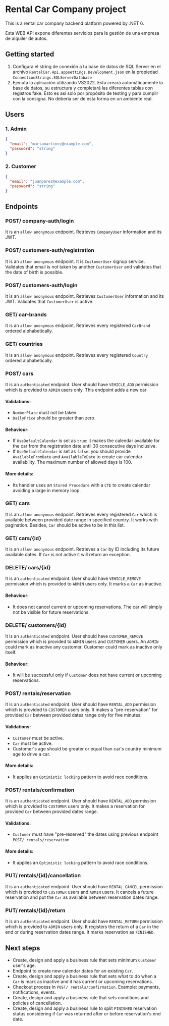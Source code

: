 # Rental Car Company project

This is a rental car company backend platform powered by .NET 6.

Esta WEB API expone diferentes servicios para la gestión de una empresa de alquiler de autos.

## Getting started

1. Configura el string de conexión a tu base de datos de SQL Server en el archivo `RentalCar.Api.appsettings.Development.json` en la propiedad `ConnectionStrings.SQLServerDatabase`
2. Ejecuta la aplicación utilizando VS2022. Esta creará automáticamente la base de datos, su estructura y completará las diferentes tablas con registros fake. Esto es así solo por propósito de testing y para cumplir con la consigna. No debería ser de esta forma en un ambiente real.

## Users

### 1. Admin

```json
{
  "email": "martamartinez@example.com",
  "password": "string"
}
```

### 2. Customer

```json
{
  "email": "juanperez@example.com",
  "password": "string"
}
```

## Endpoints

### POST/ company-auth/login

It is an `allow anonymous` endpoint.
Retrieves `CompanyUser` information and its JWT.

### POST/ customers-auth/registration

It is an `allow anonymous` endpoint.
It is `CustomerUser` signup service. Validates that email is not taken by another `CustomerUser` and validates that the date of birth is possible.

### POST/ customers-auth/login

It is an `allow anonymous` endpoint.
Retrieves `CustomerUser` information and its JWT. Validates that `CustomerUser` is active.

### GET/ car-brands

It is an `allow anonymous` endpoint.
Retrieves every registered `CarBrand` ordered alphabetically.

### GET/ countries

It is an `allow anonymous` endpoint.
Retrieves every registered `Country` ordered alphabetically.

### POST/ cars

It is an `authenticated` endpoint.
User should have `VEHICLE_ADD` permission which is provided to `ADMIN` users only.
This endpoint adds a new car<br>

#### Validations:

- `NumberPlate` must not be taken.
- `DailyPrice` should be greater than zero.

#### Behaviour:

- If `UseDefaultCalendar` is set as `true`: it makes the calendar available for the car from the registration date until 30 consecutive days inclusive.
- If `UseDefaultCalendar` is set as `false`: you should provide `AvailableFromDate` and `AvailableToDate` to create car calendar availability. The maximum number of allowed days is 100.

#### More details:

- Its handler uses an `Stored Procedure` with a `CTE` to create calendar avoiding a large in memory loop.

### GET/ cars

It is an `allow anonymous` endpoint.
Retrieves every registered `Car` which is available between provided date range in specified country. It works with pagination.
Besides, `Car` should be active to be in this list.

### GET/ cars/{id}

It is an `allow anonymous` endpoint.
Retrieves a `Car` by ID including its future available dates. If `Car` is not active it will return an exception.

### DELETE/ cars/{id}

It is an `authenticated` endpoint.
User should have `VEHICLE_REMOVE` permission which is provided to `ADMIN` users only.
It marks a `Car` as inactive.

#### Behaviour:

- It does not cancel current or upcoming reservations. The car will simply not be visible for future reservations.

### DELETE/ customers/{id}

It is an `authenticated` endpoint.
User should have `CUSTOMER_REMOVE` permission which is provided to `ADMIN` users and `CUSTOMER` users.
An `ADMIN` could mark as inactive any customer. Customer could mark as inactive only itself.

#### Behaviour:

- It will be successful only if `Customer` does not have current or upcoming reservations.

### POST/ rentals/reservation

It is an `authenticated` endpoint.
User should have `RENTAL_ADD` permission which is provided to `CUSTOMER` users only.
It makes a "pre-reservation" for provided `Car` between provided dates range only for five minutes.

#### Validations:

- `Customer` must be active.
- `Car` must be active.
- Customer's age should be greater or equal than car's country minimum age to drive a car.

#### More details:

- It applies an `Optimistic locking` pattern to avoid race conditions.

### POST/ rentals/confirmation

It is an `authenticated` endpoint.
User should have `RENTAL_ADD` permission which is provided to `CUSTOMER` users only.
It makes a reservation for provided `Car` between provided dates range.

#### Validations:

- `Customer` must have "pre-reserved" the dates using previous endpoint `POST/ rentals/reservation`

#### More details:

- It applies an `Optimistic locking` pattern to avoid race conditions.

### PUT/ rentals/{id}/cancellation

It is an `authenticated` endpoint.
User should have `RENTAL_CANCEL` permission which is provided to `CUSTOMER` users and `ADMIN` users.
It cancels a future reservation and put the `Car` as available between reservation dates range.

### PUT/ rentals/{id}/return

It is an `authenticated` endpoint.
User should have `RENTAL_RETURN` permission which is provided to `ADMIN` users only.
It registers the return of a `Car` in the end or during reservation dates range.
It marks reservation as `FINISHED`.

## Next steps

- Create, design and apply a business rule that sets minimum `Customer` user's age.
- Endpoint to create new calendar dates for an existing `Car`.
- Create, design and apply a business rule that sets what to do when a `Car` is mark as inactive and it has current or upcoming reservations.
- Checkout process in `POST/ rentals/confirmation`. Example: payments, notifications, events.
- Create, design and apply a business rule that sets conditions and policies of cancellation.
- Create, design and apply a business rule to split `FINISHED` reservation status considering if `Car` was returned after or before reservation's end date.
